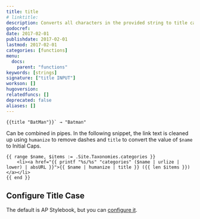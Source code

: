 ```yaml
---
title: title
# linktitle:
description: Converts all characters in the provided string to title case.
godocref:
date: 2017-02-01
publishdate: 2017-02-01
lastmod: 2017-02-01
categories: [functions]
menu:
  docs:
    parent: "functions"
keywords: [strings]
signature: ["title INPUT"]
workson: []
hugoversion:
relatedfuncs: []
deprecated: false
aliases: []
---
```



```
{{title "BatMan"}}` → "Batman"
```

Can be combined in pipes. In the following snippet, the link text is cleaned up using `humanize` to remove dashes and `title` to convert the value of `$name` to Initial Caps.

```
{{ range $name, $items := .Site.Taxonomies.categories }}
    <li><a href="{{ printf "%s/%s" "categories" ($name | urlize | lower) | absURL }}">{{ $name | humanize | title }} ({{ len $items }})</a></li>
{{ end }}
```

## Configure Title Case

The default is AP Stylebook, but you can [configure it](/getting-started/configuration/#configure-title-case).
